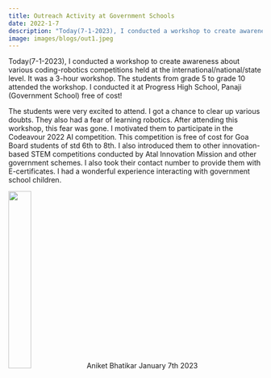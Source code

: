 ```yaml
---
title: Outreach Activity at Government Schools
date: 2022-1-7
description: "Today(7-1-2023), I conducted a workshop to create awareness about various coding-robotics..."
image: images/blogs/out1.jpeg
---
```


Today(7-1-2023), I conducted a workshop to create awareness about various coding-robotics competitions held at the international/national/state level. It was a 3-hour workshop. The students from grade 5 to grade 10 attended the workshop. I conducted it at Progress High School, Panaji (Government School) free of cost!

The students were very excited to attend. I got a chance to clear up various doubts. They also had a fear of learning robotics. After attending this workshop, this fear was gone. I motivated them to participate in the Codeavour 2022 AI competition. This competition is free of cost for Goa Board students of std 6th to 8th.
I also introduced them to other innovation-based STEM competitions conducted by Atal Innovation Mission and other government schemes. I also took their contact number to provide them with E-certificates. I had a wonderful experience interacting with government school children.

<div class="author">
<img width="30%" class="author-image" src="/images/aniket.jpg"s />
  <span class="author-name">Aniket Bhatikar</span>
  <span class="author-divider"></span>
  <span class="author-date">January 7th 2023</span>
</div>